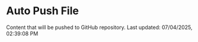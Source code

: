 # Auto Push File

Content that will be pushed to GitHub repository.
Last updated: 07/04/2025, 02:39:08 PM
